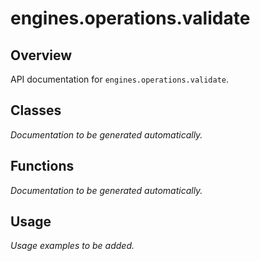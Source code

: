 # engines.operations.validate

## Overview

API documentation for `engines.operations.validate`.

## Classes

*Documentation to be generated automatically.*

## Functions

*Documentation to be generated automatically.*

## Usage

*Usage examples to be added.*


